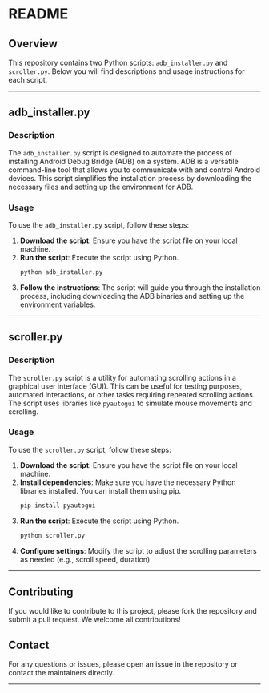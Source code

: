 
# README

## Overview

This repository contains two Python scripts: `adb_installer.py` and `scroller.py`. Below you will find descriptions and usage instructions for each script.

---

## adb_installer.py

### Description
The `adb_installer.py` script is designed to automate the process of installing Android Debug Bridge (ADB) on a system. ADB is a versatile command-line tool that allows you to communicate with and control Android devices. This script simplifies the installation process by downloading the necessary files and setting up the environment for ADB.

### Usage
To use the `adb_installer.py` script, follow these steps:

1. **Download the script**: Ensure you have the script file on your local machine.
2. **Run the script**: Execute the script using Python.
   ```bash
   python adb_installer.py
   ```
3. **Follow the instructions**: The script will guide you through the installation process, including downloading the ADB binaries and setting up the environment variables.

---

## scroller.py

### Description
The `scroller.py` script is a utility for automating scrolling actions in a graphical user interface (GUI). This can be useful for testing purposes, automated interactions, or other tasks requiring repeated scrolling actions. The script uses libraries like `pyautogui` to simulate mouse movements and scrolling.

### Usage
To use the `scroller.py` script, follow these steps:

1. **Download the script**: Ensure you have the script file on your local machine.
2. **Install dependencies**: Make sure you have the necessary Python libraries installed. You can install them using pip.
   ```bash
   pip install pyautogui
   ```
3. **Run the script**: Execute the script using Python.
   ```bash
   python scroller.py
   ```
4. **Configure settings**: Modify the script to adjust the scrolling parameters as needed (e.g., scroll speed, duration).

---

## Contributing
If you would like to contribute to this project, please fork the repository and submit a pull request. We welcome all contributions!

## Contact
For any questions or issues, please open an issue in the repository or contact the maintainers directly.

---
